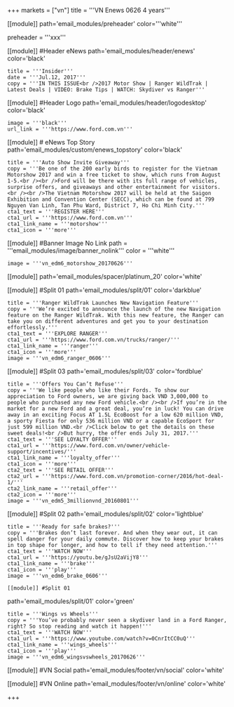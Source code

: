 +++
markets = ["vn"]
title = '''VN Enews 0626 4 years'''


[[module]]
path='email_modules/preheader'
color='''white'''

preheader = '''xxx'''

[[module]] #Header eNews
path='email_modules/header/enews'
color='black'

	title = '''Insider'''
	date = '''Jul.12, 2017'''
	copy = '''IN THIS ISSUE<br />2017 Motor Show | Ranger WildTrak | Latest Deals | VIDEO: Brake Tips | WATCH: Skydiver vs Ranger'''

[[module]] #Header Logo
path='email_modules/header/logodesktop'
color='black'

	image = '''black'''
	url_link = '''https://www.ford.com.vn'''

[[module]] # eNews Top Story
path='email_modules/custom/enews_topstory'
color='black'

	title = '''Auto Show Invite Giveaway'''
	copy = '''Be one of the 200 early birds to register for the Vietnam Motorshow 2017 and win a free ticket to show, which runs from August 1-5.<br /><br />Ford will be there with its full range of vehicles, surprise offers, and giveaways and other entertainment for visitors.<br /><br />The Vietnam Motorshow 2017 will be held at the Saigon Exhibition and Convention Center (SECC), which can be found at 799 Nguyen Van Linh, Tan Phu Ward, District 7, Ho Chi Minh City.'''
	cta1_text = '''REGISTER HERE'''
	cta1_url = '''https://www.ford.com.vn'''
	cta1_link_name = '''motorshow'''
	cta1_icon = '''more'''

[[module]] #Banner Image No Link
path = '''email_modules/image/banner_nolink'''
color = '''white'''

	image = '''vn_edm6_motorshow_20170626'''

[[module]]
path='email_modules/spacer/platinum_20'
color='white'

[[module]] #Split 01
path='email_modules/split/01'
color='darkblue'

	title = '''Ranger WildTrak Launches New Navigation Feature'''
	copy = '''We’re excited to announce the launch of the new Navigation feature on the Ranger WildTrak. With this new feature, the Ranger can take you on different adventures and get you to your destination effortlessly.'''
	cta1_text = '''EXPLORE RANGER'''
	cta1_url = '''https://www.ford.com.vn/trucks/ranger/'''
	cta1_link_name = '''ranger'''
	cta1_icon = '''more'''
	image = '''vn_edm6_ranger_0606'''

[[module]] #Split 03
path='email_modules/split/03'
color='fordblue'

	title = '''Offers You Can’t Refuse'''
	copy = '''We like people who like their Fords. To show our appreciation to Ford owners, we are giving back VND 3,000,000 to people who purchased any new Ford vehicle.<br /><br />If you’re in the market for a new Ford and a great deal, you’re in luck! You can drive away in an exciting Focus AT 1.5L EcoBoost for a low 620 million VND, a sporty Fiesta for only 536 million VND or a capable EcoSport for just 599 million VND.<br />Click below to get the details on these sweet deals!<br />But hurry, the offer ends July 31, 2017.'''
	cta1_text = '''SEE LOYALTY OFFER'''
	cta1_url = '''https://www.ford.com.vn/owner/vehicle-support/incentives/'''
	cta1_link_name = '''loyalty_offer'''
	cta1_icon = '''more'''
    cta2_text = '''SEE RETAIL OFFER'''
	cta2_url = '''https://www.ford.com.vn/promotion-corner/2016/hot-deal-1/'''
	cta2_link_name = '''retail_offer'''
	cta2_icon = '''more'''
	image = '''vn_edm5_3millionvnd_20160801'''

[[module]] #Split 02
path='email_modules/split/02'
color='lightblue'

	title = '''Ready for safe brakes?'''
	copy = '''Brakes don’t last forever. And when they wear out, it can spell danger for your daily commute. Discover how to keep your brakes in top shape for longer, and how to tell if they need attention.'''
	cta1_text = '''WATCH NOW'''
	cta1_url = '''https://youtu.be/gJsU2aVijY8'''
	cta1_link_name = '''brake'''
	cta1_icon = '''play'''
	image = '''vn_edm6_brake_0606'''
    
    [[module]] #Split 01
path='email_modules/split/01'
color='green'

	title = '''Wings vs Wheels'''
	copy = '''You’ve probably never seen a skydiver land in a Ford Ranger, right? So stop reading and watch it happen!'''
	cta1_text = '''WATCH NOW'''
	cta1_url = '''https://www.youtube.com/watch?v=0CnrItCC0uQ'''
	cta1_link_name = '''wings_wheels'''
	cta1_icon = '''play'''
	image = '''vn_edm6_wingsvswheels_20170626'''

[[module]] #VN Social
path='email_modules/footer/vn/social'
color='white'

[[module]] #VN Online
path='email_modules/footer/vn/online'
color='white'


+++